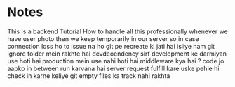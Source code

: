 # Notes
This is a backend Tutorial
How to handle all this professionally
whenever we have user photo then we keep temporarily in our server so in case connection loss ho to issue na ho
git pe recreate ki jati hai isliye ham git ignore folder mein rakhte hai
devdeoendency sirf development ke darmiyan use hoti hai production mein use nahi hoti hai
middleware kya hai ? code jo aapko in between run karvana hai
server request fulfill kare uske pehle hi check in karne keliye
git empty files ka track nahi rakhta
